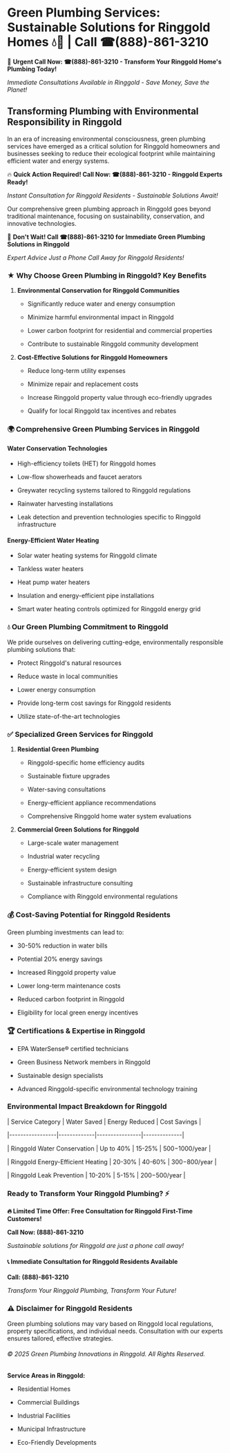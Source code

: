# Green Plumbing Services: Sustainable Solutions for Ringgold Homes 💧🌿 | Call ☎(888)-861-3210

🚨 **Urgent Call Now: ☎(888)-861-3210 - Transform Your Ringgold Home's Plumbing Today!**
*Immediate Consultations Available in Ringgold - Save Money, Save the Planet!*

## Transforming Plumbing with Environmental Responsibility in Ringgold

In an era of increasing environmental consciousness, green plumbing services have emerged as a critical solution for Ringgold homeowners and businesses seeking to reduce their ecological footprint while maintaining efficient water and energy systems. 

🔥 **Quick Action Required! Call Now: ☎(888)-861-3210 - Ringgold Experts Ready!**
*Instant Consultation for Ringgold Residents - Sustainable Solutions Await!*

Our comprehensive green plumbing approach in Ringgold goes beyond traditional maintenance, focusing on sustainability, conservation, and innovative technologies.

🚨 **Don't Wait! Call ☎(888)-861-3210 for Immediate Green Plumbing Solutions in Ringgold**
*Expert Advice Just a Phone Call Away for Ringgold Residents!*

### ★ Why Choose Green Plumbing in Ringgold? Key Benefits

1. **Environmental Conservation for Ringgold Communities** 
   - Significantly reduce water and energy consumption
   - Minimize harmful environmental impact in Ringgold
   - Lower carbon footprint for residential and commercial properties
   - Contribute to sustainable Ringgold community development

2. **Cost-Effective Solutions for Ringgold Homeowners** 
   - Reduce long-term utility expenses
   - Minimize repair and replacement costs
   - Increase Ringgold property value through eco-friendly upgrades
   - Qualify for local Ringgold tax incentives and rebates

### 🌍 Comprehensive Green Plumbing Services in Ringgold

#### Water Conservation Technologies
- High-efficiency toilets (HET) for Ringgold homes
- Low-flow showerheads and faucet aerators
- Greywater recycling systems tailored to Ringgold regulations
- Rainwater harvesting installations
- Leak detection and prevention technologies specific to Ringgold infrastructure

#### Energy-Efficient Water Heating
- Solar water heating systems for Ringgold climate
- Tankless water heaters
- Heat pump water heaters
- Insulation and energy-efficient pipe installations
- Smart water heating controls optimized for Ringgold energy grid

### 💧 Our Green Plumbing Commitment to Ringgold

We pride ourselves on delivering cutting-edge, environmentally responsible plumbing solutions that:
- Protect Ringgold's natural resources
- Reduce waste in local communities
- Lower energy consumption
- Provide long-term cost savings for Ringgold residents
- Utilize state-of-the-art technologies

### ✅ Specialized Green Services for Ringgold

1. **Residential Green Plumbing**
   - Ringgold-specific home efficiency audits
   - Sustainable fixture upgrades
   - Water-saving consultations
   - Energy-efficient appliance recommendations
   - Comprehensive Ringgold home water system evaluations

2. **Commercial Green Solutions for Ringgold**
   - Large-scale water management
   - Industrial water recycling
   - Energy-efficient system design
   - Sustainable infrastructure consulting
   - Compliance with Ringgold environmental regulations

### 💰 Cost-Saving Potential for Ringgold Residents

Green plumbing investments can lead to:
- 30-50% reduction in water bills
- Potential 20% energy savings
- Increased Ringgold property value
- Lower long-term maintenance costs
- Reduced carbon footprint in Ringgold
- Eligibility for local green energy incentives

### 🏆 Certifications & Expertise in Ringgold

- EPA WaterSense® certified technicians
- Green Business Network members in Ringgold
- Sustainable design specialists
- Advanced Ringgold-specific environmental technology training

### Environmental Impact Breakdown for Ringgold

| Service Category | Water Saved | Energy Reduced | Cost Savings |
|-----------------|-------------|----------------|--------------|
| Ringgold Water Conservation | Up to 40% | 15-25% | $500-$1000/year |
| Ringgold Energy-Efficient Heating | 20-30% | 40-60% | $300-$800/year |
| Ringgold Leak Prevention | 10-20% | 5-15% | $200-$500/year |

### Ready to Transform Your Ringgold Plumbing? ⚡

**🔥 Limited Time Offer: Free Consultation for Ringgold First-Time Customers!**

**Call Now: (888)-861-3210**
*Sustainable solutions for Ringgold are just a phone call away!*

#### 📞 Immediate Consultation for Ringgold Residents Available

**Call: (888)-861-3210**
*Transform Your Ringgold Plumbing, Transform Your Future!*

### ⚠️ Disclaimer for Ringgold Residents

Green plumbing solutions may vary based on Ringgold local regulations, property specifications, and individual needs. Consultation with our experts ensures tailored, effective strategies.

###### © 2025 Green Plumbing Innovations in Ringgold. All Rights Reserved.

**Service Areas in Ringgold:** 
- Residential Homes
- Commercial Buildings
- Industrial Facilities
- Municipal Infrastructure
- Eco-Friendly Developments